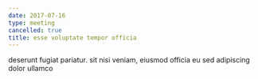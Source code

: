 ```yaml
---
date: 2017-07-16
type: meeting
cancelled: true
title: esse voluptate tempor officia
---
```

deserunt fugiat pariatur. sit nisi veniam, eiusmod officia eu sed adipiscing dolor ullamco
